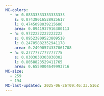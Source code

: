 ```yaml
---
MC-colors:
  - h: 0.08333333333333333
    s: 0.07438016528925617
    l: 0.4745098039215686
    area: 0.0941937916300113
  - h: 0.9722222222222222
    s: 0.09523809523809518
    l: 0.24705882352941178
    area: 0.24990574337061708
  - h: 0.2777777777777778
    s: 0.0303030303030302
    l: 0.8058823529411765
    area: 0.6559004649993716
MC-size:
  - 259
  - 194
MC-last-updated: 2025-06-26T09:46:33.516Z
---
```

